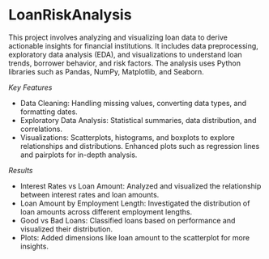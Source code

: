# LoanRiskAnalysis

This project involves analyzing and visualizing loan data to derive actionable insights for financial institutions. It includes data preprocessing, exploratory data analysis (EDA), and visualizations to understand loan trends, borrower behavior, and risk factors. The analysis uses Python libraries such as Pandas, NumPy, Matplotlib, and Seaborn.

*Key Features*
- Data Cleaning: Handling missing values, converting data types, and formatting dates.
- Exploratory Data Analysis: Statistical summaries, data distribution, and correlations.
- Visualizations: Scatterplots, histograms, and boxplots to explore relationships and distributions. Enhanced plots such as regression lines and pairplots for in-depth analysis.

*Results*
- Interest Rates vs Loan Amount: Analyzed and visualized the relationship between interest rates and loan amounts.
- Loan Amount by Employment Length: Investigated the distribution of loan amounts across different employment lengths.
- Good vs Bad Loans: Classified loans based on performance and visualized their distribution.
- Plots: Added dimensions like loan amount to the scatterplot for more insights.
